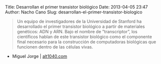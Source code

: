 Title: Desarrollan el primer transistor biológico
Date: 2013-04-05 23:47
Author: Nacho Cano
Slug: desarrollan-el-primer-transistor-biologico

> Un equipo de investigadores de la Universidad de Stanford ha
> desarrollado el primer transistor biológico a partir de materiales
> genéticos: ADN y ARN. Bajo el nombre de ”transcriptor”, los
> científicos hablan de este transistor biológico como el componente
> final necesario para la construcción de computadoras biológicas que
> funcionen dentro de las células vivas.

- Miguel Jorge | [alt1040.com][]

  [alt1040.com]: http://alt1040.com/2013/04/primer-transistor-biologico
    "Desarrollan el primer transistor biológico"
